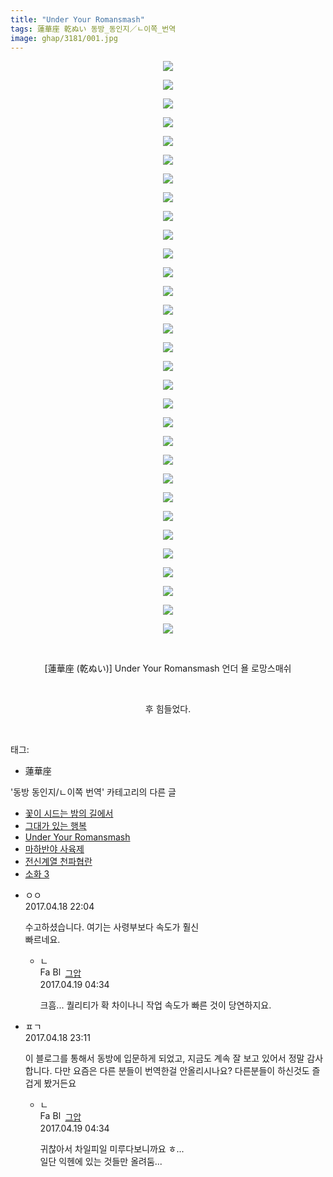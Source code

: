 ```yaml
---
title: "Under Your Romansmash"
tags: 蓮華座 乾ぬい 동방_동인지／ㄴ이쪽_번역
image: ghap/3181/001.jpg
---
```

<div class="article">
<p style="text-align: center; clear: none; float: none;"><img src="{{ site.nasurl }}/ghap/3181/001.jpg"/></p>
<p style="text-align: center; clear: none; float: none;"><img src="{{ site.nasurl }}/ghap/3181/002.jpg"/></p>
<p style="text-align: center; clear: none; float: none;"><img src="{{ site.nasurl }}/ghap/3181/003.jpg"/></p>
<p style="text-align: center; clear: none; float: none;"><img src="{{ site.nasurl }}/ghap/3181/004.jpg"/></p>
<p style="text-align: center; clear: none; float: none;"><img src="{{ site.nasurl }}/ghap/3181/005.jpg"/></p>
<p style="text-align: center; clear: none; float: none;"><img src="{{ site.nasurl }}/ghap/3181/006.jpg"/></p>
<p style="text-align: center; clear: none; float: none;"><img src="{{ site.nasurl }}/ghap/3181/007.jpg"/></p>
<p style="text-align: center; clear: none; float: none;"><img src="{{ site.nasurl }}/ghap/3181/008.jpg"/></p>
<p style="text-align: center; clear: none; float: none;"><img src="{{ site.nasurl }}/ghap/3181/009.jpg"/></p>
<p style="text-align: center; clear: none; float: none;"><img src="{{ site.nasurl }}/ghap/3181/010.jpg"/></p>
<p style="text-align: center; clear: none; float: none;"><img src="{{ site.nasurl }}/ghap/3181/011.jpg"/></p>
<p style="text-align: center; clear: none; float: none;"><img src="{{ site.nasurl }}/ghap/3181/012.jpg"/></p>
<p style="text-align: center; clear: none; float: none;"><img src="{{ site.nasurl }}/ghap/3181/013.jpg"/></p>
<p style="text-align: center; clear: none; float: none;"><img src="{{ site.nasurl }}/ghap/3181/014.jpg"/></p>
<p style="text-align: center; clear: none; float: none;"><img src="{{ site.nasurl }}/ghap/3181/015.jpg"/></p>
<p style="text-align: center; clear: none; float: none;"><img src="{{ site.nasurl }}/ghap/3181/016.jpg"/></p>
<p style="text-align: center; clear: none; float: none;"><img src="{{ site.nasurl }}/ghap/3181/017.jpg"/></p>
<p style="text-align: center; clear: none; float: none;"><img src="{{ site.nasurl }}/ghap/3181/018.jpg"/></p>
<p style="text-align: center; clear: none; float: none;"><img src="{{ site.nasurl }}/ghap/3181/019.jpg"/></p>
<p style="text-align: center; clear: none; float: none;"><img src="{{ site.nasurl }}/ghap/3181/020.jpg"/></p>
<p style="text-align: center; clear: none; float: none;"><img src="{{ site.nasurl }}/ghap/3181/021.jpg"/></p>
<p style="text-align: center; clear: none; float: none;"><img src="{{ site.nasurl }}/ghap/3181/022.jpg"/></p>
<p style="text-align: center; clear: none; float: none;"><img src="{{ site.nasurl }}/ghap/3181/023.jpg"/></p>
<p style="text-align: center; clear: none; float: none;"><img src="{{ site.nasurl }}/ghap/3181/024.jpg"/></p>
<p style="text-align: center; clear: none; float: none;"><img src="{{ site.nasurl }}/ghap/3181/025.jpg"/></p>
<p style="text-align: center; clear: none; float: none;"><img src="{{ site.nasurl }}/ghap/3181/026.jpg"/></p>
<p style="text-align: center; clear: none; float: none;"><img src="{{ site.nasurl }}/ghap/3181/027.jpg"/></p>
<p style="text-align: center; clear: none; float: none;"><img src="{{ site.nasurl }}/ghap/3181/028.jpg"/></p>
<p style="text-align: center; clear: none; float: none;"><img src="{{ site.nasurl }}/ghap/3181/029.jpg"/></p>
<p style="text-align: center; clear: none; float: none;"><img src="{{ site.nasurl }}/ghap/3181/030.jpg"/></p>
<p style="text-align: center; clear: none; float: none;"><img src="{{ site.nasurl }}/ghap/3181/031.jpg"/></p>
<p style="text-align: center; clear: none; float: none;"><br/></p>
<p style="text-align: center; clear: none; float: none;">[蓮華座 (乾ぬい)] Under Your Romansmash 언더 욜 로망스매쉬</p>
<p style="text-align: center; clear: none; float: none;"><br/></p>
<p style="text-align: center; clear: none; float: none;">후 힘들었다.</p>
<p><br/></p>
</div><div class="tagTrail">
<p>태그: </p>
<ul>
<li>蓮華座</li>
</ul>
</div><div class="another">
<p>'동방 동인지/ㄴ이쪽 번역' 카테고리의 다른 글</p>
<ul>
<li><a href="/2017-04-22-ghap_3216">꽃이 시드는 밤의 길에서</a></li>
<li><a href="/2017-04-19-ghap_3197">그대가 있는 행복</a></li>
<li><a href="/2017-04-18-ghap_3181">Under Your Romansmash</a></li>
<li><a href="/2017-04-08-ghap_3179">마하반야 사육제</a></li>
<li><a href="/2017-04-05-ghap_3178">전신계열 천파협란</a></li>
<li><a href="/2017-03-27-ghap_3176">소화 3</a></li>
</ul>
</div><div class="cb_module cb_fluid">
<div class="cb_wrt cb_profile">
<div class="comment">
<ul>
<li class="cb_thumb_off" id="comment14968575">
<div class="cb_comment_area">
<div class="cb_info_area">
<div class="cb_section">
<span class="cb_nick_name">ㅇㅇ</span>
</div>
<div class="cb_section">
<span class="cb_date">2017.04.18 22:04 </span>
</div>
</div>
<div class="cb_dsc_comment">
<p class="cb_dsc">
											수고하셨습니다. 여기는 사령부보다 속도가 훨신 <br/>
빠르네요.
										</p>
</div>
<ul>
<li class="cb_thumb_off" id="comment14968827">
<span class="cb_bu_subnode">ㄴ</span>
<div class="cb_comment_area">
<div class="cb_info_area">
<div class="cb_section">
<span class="cb_nick_name"><img alt="Favicon of https://ghaptouhou.tistory.com" height="16" onerror="this.onerror=null;this.parentNode.removeChild(this)" src="https://ghaptouhou.tistory.com/favicon.ico" width="16"/> <img alt="BlogIcon" height="16" onerror="this.parentNode.removeChild(this)" src="https://ghaptouhou.tistory.com/index.gif" width="16"/> <a href="https://ghaptouhou.tistory.com" onclick="return openLinkInNewWindow(this)"> 그압</a><span class="tistoryProfileLayerTrigger" onclick='TistoryProfile.show(event, this, {"title":"\uc800\uae30 \uc774\uac70 \ub098\uc911\uc5d0 \uc218\uc815 \uac00\ub2a5\ud558\ub098\uc694","url":"https:\/\/ghap.tistory.com","nickname":"\uadf8\uc555","items":[]}); return false;'></span></span>
</div>
<div class="cb_section">
<span class="cb_date">2017.04.19 04:34 </span>
</div>
</div>
<div class="cb_dsc_comment">
<p class="cb_dsc">
																크흠... 퀄리티가 확 차이나니 작업 속도가 빠른 것이 당연하지요.
															</p>
</div>
</div>
</li>
</ul>
</div></li>
<li class="cb_thumb_off" id="comment14968632">
<div class="cb_comment_area">
<div class="cb_info_area">
<div class="cb_section">
<span class="cb_nick_name">ㅍㄱ</span>
</div>
<div class="cb_section">
<span class="cb_date">2017.04.18 23:11 </span>
</div>
</div>
<div class="cb_dsc_comment">
<p class="cb_dsc">
											이 블로그를 통해서 동방에 입문하게 되었고, 지금도 계속 잘 보고 있어서 정말 감사합니다. 다만 요즘은 다른 분들이 번역한걸 안올리시나요? 다른분들이 하신것도 즐겁게 봤거든요
										</p>
</div>
<ul>
<li class="cb_thumb_off" id="comment14968826">
<span class="cb_bu_subnode">ㄴ</span>
<div class="cb_comment_area">
<div class="cb_info_area">
<div class="cb_section">
<span class="cb_nick_name"><img alt="Favicon of https://ghaptouhou.tistory.com" height="16" onerror="this.onerror=null;this.parentNode.removeChild(this)" src="https://ghaptouhou.tistory.com/favicon.ico" width="16"/> <img alt="BlogIcon" height="16" onerror="this.parentNode.removeChild(this)" src="https://ghaptouhou.tistory.com/index.gif" width="16"/> <a href="https://ghaptouhou.tistory.com" onclick="return openLinkInNewWindow(this)"> 그압</a><span class="tistoryProfileLayerTrigger" onclick='TistoryProfile.show(event, this, {"title":"\uc800\uae30 \uc774\uac70 \ub098\uc911\uc5d0 \uc218\uc815 \uac00\ub2a5\ud558\ub098\uc694","url":"https:\/\/ghap.tistory.com","nickname":"\uadf8\uc555","items":[]}); return false;'></span></span>
</div>
<div class="cb_section">
<span class="cb_date">2017.04.19 04:34 </span>
</div>
</div>
<div class="cb_dsc_comment">
<p class="cb_dsc">
																귀찮아서 차일피일 미루다보니까요 ㅎ...<br/>
일단 익헨에 있는 것들만 올려둠...
															</p>
</div>
</div>
</li>
</ul>
</div></li>
</ul>
</div>
</div><!-- commentList close -->
</div>